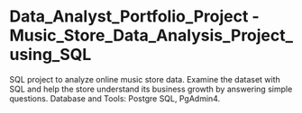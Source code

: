# Data_Analyst_Portfolio_Project - Music_Store_Data_Analysis_Project_using_SQL
SQL project to analyze online music store data.
Examine the dataset with SQL and help the store understand its business growth by answering simple questions.
Database and Tools: Postgre SQL, PgAdmin4.
